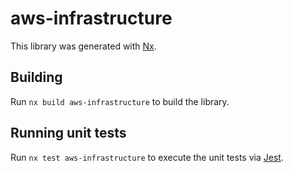 # aws-infrastructure

This library was generated with [Nx](https://nx.dev).

## Building

Run `nx build aws-infrastructure` to build the library.

## Running unit tests

Run `nx test aws-infrastructure` to execute the unit tests via [Jest](https://jestjs.io).

